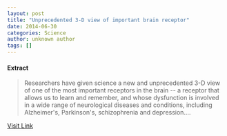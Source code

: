 ```yaml
---
layout: post
title: "Unprecedented 3-D view of important brain receptor"
date: 2014-06-30
categories: Science
author: unknown author
tags: []
---
```





#### Extract
>Researchers have given science a new and unprecedented 3-D view of one of the most important receptors in the brain -- a receptor that allows us to learn and remember, and whose dysfunction is involved in a wide range of neurological diseases and conditions, including Alzheimer's, Parkinson's, schizophrenia and depression....



[Visit Link](http://feeds.sciencedaily.com/~r/sciencedaily/~3/nSPXxBpK4uM/140627150014.htm)



